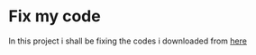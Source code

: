 # Fix my code

In this project i shall be fixing the codes i downloaded from [here](https://github.com/alx-tools/Fix-my-code-0/blob/master/0-fizzbuzz.py)

